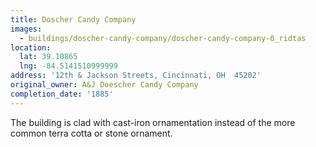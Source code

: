 ```yaml
---
title: Doscher Candy Company
images:
  - buildings/doscher-candy-company/doscher-candy-company-0_ridtas
location:
  lat: 39.10865
  lng: -84.5141510999999
address: '12th & Jackson Streets, Cincinnati, OH  45202'
original_owner: A&J Doescher Candy Company
completion_date: '1885'
---
```


The building is clad with cast-iron ornamentation instead of the more common terra cotta or stone ornament.
